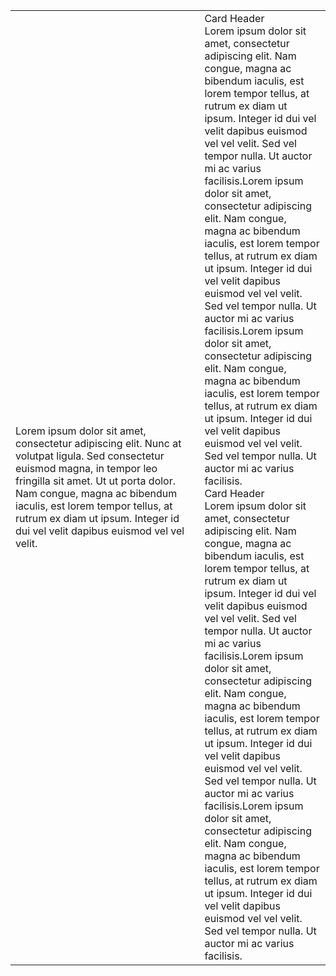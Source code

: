 <link href="https://cdn.jsdelivr.net/npm/bootstrap@5.3.0-alpha1/dist/css/bootstrap.min.css" rel="stylesheet" integrity="sha384-GLhlTQ8iRABdZLl6O3oVMWSktQOp6b7In1Zl3/Jr59b6EGGoI1aFkw7cmDA6j6gD" crossorigin="anonymous">
<link rel="stylesheet" href="https://www.w3schools.com/w3css/4/w3.css">
<table>
  <tr>
    <td width="60%">
      Lorem ipsum dolor sit amet, consectetur adipiscing elit. Nunc at volutpat ligula. Sed consectetur euismod magna, in tempor leo fringilla sit amet. Ut ut porta dolor. Nam congue, magna ac bibendum iaculis, est lorem tempor tellus, at rutrum ex diam ut ipsum. Integer id dui vel velit dapibus euismod vel vel velit.
    </td>
    <td width="40%">
      <div class="card-container">
        <div class="w3-card-4">
          <div class="w3-container w3-light-grey">
            Card Header
          </div>
          <div class="w3-container">
            Lorem ipsum dolor sit amet, consectetur adipiscing elit. Nam congue, magna ac bibendum iaculis, est lorem tempor tellus, at rutrum ex diam ut ipsum. Integer id dui vel velit dapibus euismod vel vel velit. Sed vel tempor nulla. Ut auctor mi ac varius facilisis.Lorem ipsum dolor sit amet, consectetur adipiscing elit. Nam congue, magna ac bibendum iaculis, est lorem tempor tellus, at rutrum ex diam ut ipsum. Integer id dui vel velit dapibus euismod vel vel velit. Sed vel tempor nulla. Ut auctor mi ac varius facilisis.Lorem ipsum dolor sit amet, consectetur adipiscing elit. Nam congue, magna ac bibendum iaculis, est lorem tempor tellus, at rutrum ex diam ut ipsum. Integer id dui vel velit dapibus euismod vel vel velit. Sed vel tempor nulla. Ut auctor mi ac varius facilisis.
          </div>
        </div>
        <div class="card-sir">
          <div class="light-card-header-sir">
            Card Header
          </div>
          <div class="light-card-content-sir">
            Lorem ipsum dolor sit amet, consectetur adipiscing elit. Nam congue, magna ac bibendum iaculis, est lorem tempor tellus, at rutrum ex diam ut ipsum. Integer id dui vel velit dapibus euismod vel vel velit. Sed vel tempor nulla. Ut auctor mi ac varius facilisis.Lorem ipsum dolor sit amet, consectetur adipiscing elit. Nam congue, magna ac bibendum iaculis, est lorem tempor tellus, at rutrum ex diam ut ipsum. Integer id dui vel velit dapibus euismod vel vel velit. Sed vel tempor nulla. Ut auctor mi ac varius facilisis.Lorem ipsum dolor sit amet, consectetur adipiscing elit. Nam congue, magna ac bibendum iaculis, est lorem tempor tellus, at rutrum ex diam ut ipsum. Integer id dui vel velit dapibus euismod vel vel velit. Sed vel tempor nulla. Ut auctor mi ac varius facilisis.
          </div>
        </div>
      </div>
    </td>
  </tr>
</table>
